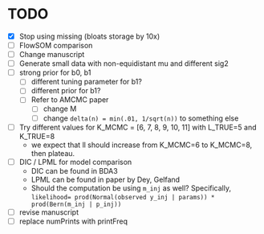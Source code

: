 # TODO
- [x] Stop using missing (bloats storage by 10x)
- [ ] FlowSOM comparison
- [ ] Change manuscript
- [ ] Generate small data with non-equidistant mu and different sig2
- [ ] strong prior for b0, b1
    - [ ] different tuning parameter for b1?
    - [ ] different prior for b1?
    - [ ] Refer to AMCMC paper
        - [ ] change M
        - [ ] change `delta(n) = min(.01, 1/sqrt(n))` to something else
- [ ] Try different values for K_MCMC = [6, 7, 8, 9, 10, 11] with L_TRUE=5 and K_TRUE=8
    - we expect that ll should increase from K_MCMC=6 to K_MCMC=8, then plateau.
- [ ] DIC / LPML for model comparison
    - DIC can be found in BDA3
    - LPML can be found in paper by Dey, Gelfand
    - Should the computation be using `m_inj` as well? Specifically,
      `likelihood= prod(Normal(observed y_inj | params)) * prod(Bern(m_inj | p_inj))`
- [ ] revise manuscript
- [ ] replace numPrints with printFreq
